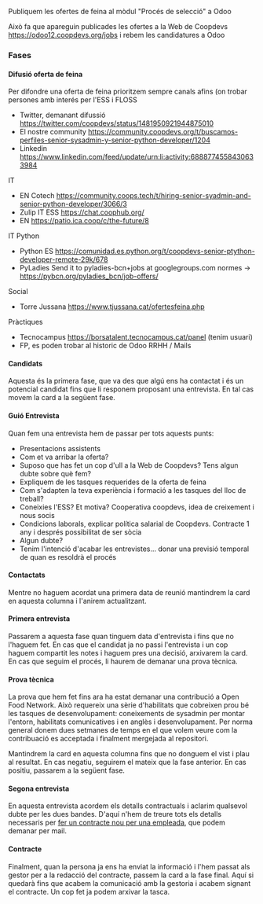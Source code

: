 Publiquem les ofertes de feina al mòdul "Procés de selecció" a Odoo

Això fa que apareguin publicades les ofertes a la Web de Coopdevs https://odoo12.coopdevs.org/jobs i rebem les candidatures a Odoo

### Fases

#### Difusió oferta de feina

Per difondre una oferta de feina prioritzem sempre canals afins (on trobar persones amb interés per l'ESS i FLOSS

* Twitter, demanant difussió https://twitter.com/coopdevs/status/1481950921944875010
* El nostre community https://community.coopdevs.org/t/buscamos-perfiles-senior-sysadmin-y-senior-python-developer/1204
* Linkedin https://www.linkedin.com/feed/update/urn:li:activity:6888774558430633984 

IT
* EN Cotech https://community.coops.tech/t/hiring-senior-syadmin-and-senior-python-developer/3066/3
* Zulip IT ESS https://chat.coophub.org/
* EN https://patio.ica.coop/c/the-future/8

IT Python
* Python ES https://comunidad.es.python.org/t/coopdevs-senior-ptython-developer-remote-29k/678
* PyLadies Send it to pyladies-bcn+jobs at googlegroups.com normes -> https://pybcn.org/pyladies_bcn/job-offers/

Social
* Torre Jussana https://www.tjussana.cat/ofertesfeina.php 

Pràctiques
* Tecnocampus https://borsatalent.tecnocampus.cat/panel (tenim usuari)
* FP, es poden trobar al historic de Odoo RRHH / Mails 

#### Candidats

Aquesta és la primera fase, que va des que algú ens ha contactat i és un potencial candidat fins que li responem proposant una entrevista. En tal cas movem la card a la següent fase.

#### Guió Entrevista 

Quan fem una entrevista hem de passar per tots aquests punts: 

* Presentacions assistents
* Com et va arribar la oferta?
* Suposo que has fet un cop d'ull a la Web de Coopdevs? Tens algun dubte sobre què fem?
* Expliquem de les tasques requerides de la oferta de feina
* Com s'adapten la teva experiència i formació a les tasques del lloc de treball?
* Coneixies l'ESS? Et motiva? Cooperativa coopdevs, idea de creixement i nous socis
* Condicions laborals, explicar política salarial de Coopdevs. Contracte 1 any i després possibilitat de ser sòcia
* Algun dubte?
* Tenim l'intenció d'acabar les entrevistes... donar una previsió temporal de quan es resoldrà el procés
 
#### Contactats

Mentre no haguem acordat una primera data de reunió mantindrem la card en aquesta columna i l'anirem actualitzant.

#### Primera entrevista

Passarem a aquesta fase quan tinguem data d'entrevista i fins que no l'haguem fet. En cas que el candidat ja no passi l'entrevista i un cop haguem compartit les notes i haguem pres una decisió, arxivarem la card. En cas que seguim el procés, li haurem de demanar una prova tècnica.

#### Prova tècnica

La prova que hem fet fins ara ha estat demanar una contribució a Open Food Network. Això requereix una sèrie d'habilitats que cobreixen prou bé les tasques de desenvolupament: coneixements de sysadmin per montar l'entorn, habilitats comunicatives i en anglès i desenvolupament. Per norma general donem dues setmanes de temps en el que volem veure com la contribuació es acceptada i finalment mergejada al repositori.

Mantindrem la card en aquesta columna fins que no donguem el vist i plau al resultat. En cas negatiu, seguirem el mateix que la fase anterior. En cas positiu, passarem a la següent fase.

#### Segona entrevista

En aquesta entrevista acordem els detalls contractuals i aclarim qualsevol dubte per les dues bandes. D'aquí n'hem de treure tots els detalls necessaris per [fer un contracte nou per una empleada], que podem demanar per mail.

#### Contracte

Finalment, quan la persona ja ens ha enviat la informació i l'hem passat als gestor per a la redacció del contracte, passem la card a la fase final. Aquí si quedarà fins que acabem la comunicació amb la gestoria i acabem signant el contracte. Un cop fet ja podem arxivar la tasca.

[fer un contracte nou per una empleada]: https://github.com/coopdevs/handbook/wiki/Fer-un-contracte-nou-per-una-empleada




